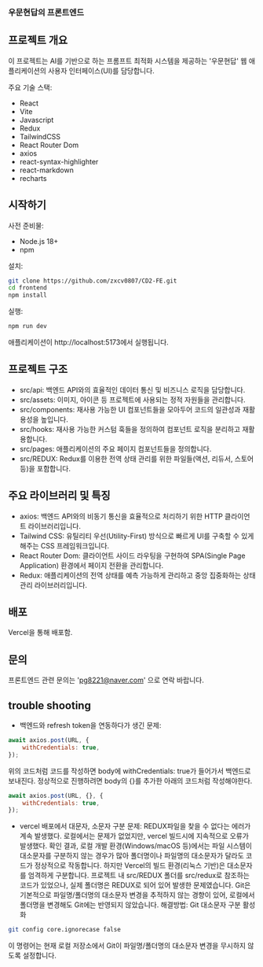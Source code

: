 ### 우문현답의 프론트엔드

## 프로젝트 개요
이 프로젝트는 AI를 기반으로 하는 프롬프트 최적화 시스템을 제공하는 '우문현답' 웹 애플리케이션의 사용자 인터페이스(UI)를 담당합니다.


주요 기술 스택:
- React 
- Vite
- Javascript
- Redux
- TailwindCSS
- React Router Dom
- axios
- react-syntax-highlighter
- react-markdown
- recharts

## 시작하기
사전 준비물: 
- Node.js 18+ 
- npm

설치: 
```bash
git clone https://github.com/zxcv0807/CD2-FE.git
cd frontend
npm install
```

실행:
```bash
npm run dev
```
애플리케이션이 http://localhost:5173에서 실행됩니다.

## 프로젝트 구조
- src/api: 백엔드 API와의 효율적인 데이터 통신 및 비즈니스 로직을 담당합니다.
- src/assets: 이미지, 아이콘 등 프로젝트에 사용되는 정적 자원들을 관리합니다.
- src/components: 재사용 가능한 UI 컴포넌트들을 모아두어 코드의 일관성과 재활용성을 높입니다.
- src/hooks: 재사용 가능한 커스텀 훅들을 정의하여 컴포넌트 로직을 분리하고 재활용합니다.
- src/pages: 애플리케이션의 주요 페이지 컴포넌트들을 정의합니다.
- src/REDUX: Redux를 이용한 전역 상태 관리를 위한 파일들(액션, 리듀서, 스토어 등)을 포함합니다.

## 주요 라이브러리 및 특징
- axios: 백엔드 API와의 비동기 통신을 효율적으로 처리하기 위한 HTTP 클라이언트 라이브러리입니다.
- Tailwind CSS: 유틸리티 우선(Utility-First) 방식으로 빠르게 UI를 구축할 수 있게 해주는 CSS 프레임워크입니다.
- React Router Dom: 클라이언트 사이드 라우팅을 구현하여 SPA(Single Page Application) 환경에서 페이지 전환을 관리합니다.
- Redux: 애플리케이션의 전역 상태를 예측 가능하게 관리하고 중앙 집중화하는 상태 관리 라이브러리입니다.

## 배포
Vercel을 통해 배포함.

## 문의
프론트엔드 관련 문의는 'pg8221@naver.com' 으로 연락 바랍니다.

## trouble shooting
- 백엔드와 refresh token을 연동하다가 생긴 문제:
```javascript
await axios.post(URL, {
    withCredentials: true,
});
```
위의 코드처럼 코드를 작성하면 body에 withCredentials: true가 들어가서 백엔드로 보내진다.
정상적으로 진행하려면 body의 {}를 추가한 아래의 코드처럼 작성해야한다.
```javascript
await axios.post(URL, {}, {
    withCredentials: true,
});
```
- vercel 배포에서 대문자, 소문자 구분 문제:
REDUX파일을 찾을 수 없다는 에러가 계속 발생했다. 로컬에서는 문제가 없었지만, vercel 빌드시에 지속적으로 오류가 발생했다.
확인 결과, 로컬 개발 환경(Windows/macOS 등)에서는 파일 시스템이 대소문자를 구분하지 않는 경우가 많아 폴더명이나 파일명의 대소문자가 달라도 코드가 정상적으로 작동합니다. 하지만 Vercel의 빌드 환경(리눅스 기반)은 대소문자를 엄격하게 구분합니다.
프로젝트 내 src/REDUX 폴더를 src/redux로 참조하는 코드가 있었으나, 실제 폴더명은 REDUX로 되어 있어 발생한 문제였습니다. Git은 기본적으로 파일명/폴더명의 대소문자 변경을 추적하지 않는 경향이 있어, 로컬에서 폴더명을 변경해도 Git에는 반영되지 않았습니다.
해결방법:
Git 대소문자 구분 활성화
```bash
git config core.ignorecase false
```
이 명령어는 현재 로컬 저장소에서 Git이 파일명/폴더명의 대소문자 변경을 무시하지 않도록 설정합니다.